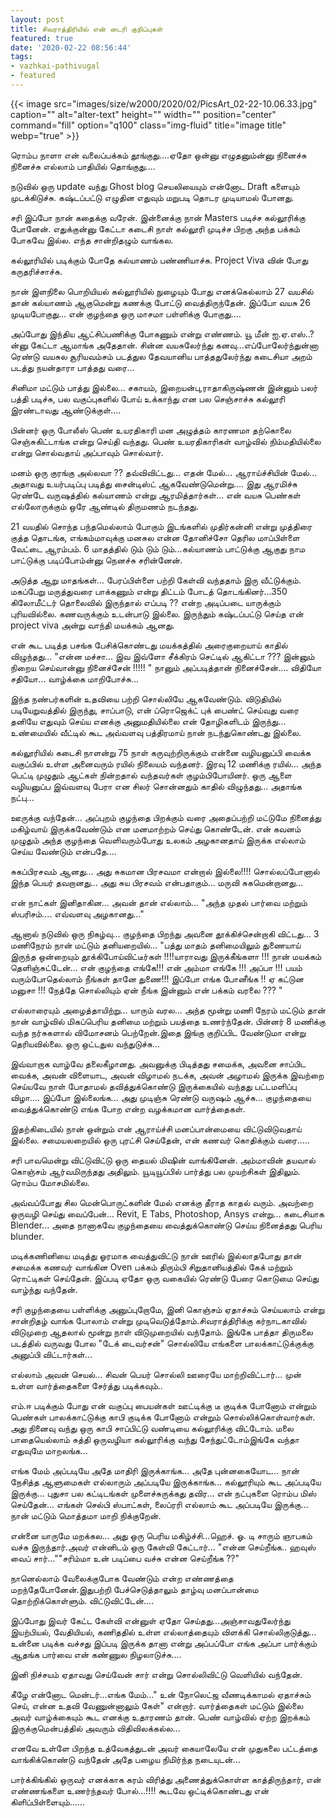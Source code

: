 ```yaml
---
layout: post
title: சிவராத்திரியில் என் டைரி குறிப்புகள்
featured: true
date: '2020-02-22 08:56:44'
tags:
- vazhkai-pathivugal
- featured
---
```


{{< image src="images/size/w2000/2020/02/PicsArt_02-22-10.06.33.jpg" caption="" alt="alter-text" height="" width="" position="center" command="fill" option="q100" class="img-fluid" title="image title"  webp="true"  >}}

ரொம்ப நாளா என் வலைப்பக்கம் தூங்குது....ஏதோ ஒன்னு எழுதனும்ன்னு நினைச்சு நினைச்சு எல்லாம் பாதியில் தொங்குது....

நடுவில் ஒரு update வந்து Ghost blog செயலியையும் என்னோட Draft களையும் முடக்கிடுச்சு. கஷ்டப்பட்டு எழுதின எதுவும் மறுபடி தொடர முடியாமல் போனது.

சரி இப்போ நான் கதைக்கு வரேன்.‌‌ இன்னைக்கு நான் Masters படிச்ச கல்லூரிக்கு போனேன். எதுக்குன்னு கேட்டா கடைசி நாள் கல்லூரி முடிச்ச பிறகு அந்த பக்கம் போகவே இல்ல. எந்த சான்றிதழும் வாங்கல.

கல்லூரியில் படிக்கும் போதே கல்யாணம் பண்ணியாச்சு. Project Viva வின் போது கருதரிச்சாச்சு.

நான் இளநிலை பொறியியல் கல்லூரியில் நுழையும் போது எனக்கெல்லாம் 27 வயசில் தான் கல்யாணம் ஆகுமென்று கணக்கு போட்டு வைத்திருந்தேன். இப்போ வயசு 26 முடியபோகுது... என் குழந்தை ஒரு மாசமா பள்ளிக்கு போகுது....

அப்போது இந்திய ஆட்சிப்பணிக்கு போகணும் என்று எண்ணம். யூ மீன் ஐ.ஏ.எஸ்..? ன்னு கேட்டா ஆமாங்க அதேதான். சின்ன வயசுலேர்ந்து கனவு...‌‌எப்போலேர்ந்துன்னா ரெண்டு வயசுல சூரியவம்சம் படத்துல தேவயானிய பாத்ததுலேர்ந்து  கடைசியா அறம் படத்து நயன்தாரா பாத்தது வரை...

சினிமா மட்டும் பாத்து இல்லை... சகாயம், இறையன்பு,ராதாகிருஷ்ணன் இன்னும் பலர் பத்தி படிச்சு, பல வகுப்புகளில் போய் உக்காந்து என பல செஞ்சாச்சு கல்லூரி இரண்டாவது ஆண்டுக்குள்....

‌‌பின்னர் ஒரு போலீஸ் பெண் உயரதிகாரி மன அழுத்தம் காரணமா தற்கொலை செஞ்சுகிட்டாங்க என்று செய்தி வந்தது. பெண் உயரதிகாரிகள் வாழ்வில் நிம்மதியில்லை என்று சொல்வதாய் அப்பாவும் சொல்வார்.

மனம் ஒரு குரங்கு அல்லவா ?? தவ்விவிட்டது... எதன் மேல்... ஆராய்ச்சியின் மேல்... அதாவது உயர்படிப்பு படித்து சைன்டிஸ்ட் ஆகவேண்டுமென்று.... இது ஆரமிச்சு ரெண்டே வருஷத்தில் கல்யாணம் என்று ஆரமித்தார்கள்... என் வயசு பெண்கள் எல்லோருக்கும் ஒரே ஆண்டில் திருமணம் நடந்தது.

‌‌21 வயதில் சொந்த பந்தமெல்லாம் போகும் இடங்களில் முதிர்கன்னி என்று முத்திரை குத்த தொடங்க,   எங்கம்மாவுக்கு மனசுல என்ன தோனிச்சோ தெரில மாப்பிள்ளை வேட்டை ஆரம்பம். 6 மாதத்தில் டும் டும் டும்...‌‌கல்யாணம் பாட்டுக்கு ஆகுது நாம பாட்டுக்கு படிப்போம்ன்னு நெனச்சு சரின்னேன்.

‌‌அடுத்த ஆறு மாதங்கள்... பேரப்பிள்ளை பற்றி கேள்வி வந்ததாம் இரு வீட்டுக்கும். மகப்பேறு மருத்துவரை பாக்கணும் என்று திட்டம் போடத் தொடங்கினர்...‌‌350 கிலோமீட்டர் தொலைவில் இருந்தால் எப்படி ?? என்ற அடிப்படை யாருக்கும் புரியவில்லை. கணவருக்கும் உடன்பாடு இல்லை. இருந்தும் கஷ்டப்பட்டு செய்த என் project viva அன்று வாந்தி மயக்கம் ஆனது.

‌‌என் கூட படித்த பசங்க பேசிக்கொண்டது மயக்கத்தில் அரைகுறையாய் காதில் விழுந்தது... "என்ன மச்சா... இவ இவ்ளோ சீக்கிரம் செட்டில் ஆகிட்டா ??? இன்னும் நிறைய செய்வான்னு நினைச்சேன் !!!!! " நானும் அப்படித்தான் நினைச்சேன்.... விதியோ சதியோ... வாழ்க்கை மாறிபோச்சு...

‌‌இந்த நண்பர்களின் உதவியை பற்றி சொல்லியே ஆகவேண்டும். விடுதியில் படியேறுவத்தில் இருந்து, சாப்பாடு, என் ப்ரொஜெக்ட் புக் பைண்ட் செய்வது வரை தனியே எதுவும் செய்ய எனக்கு அனுமதியில்லை என் தோழிகளிடம் இருந்து... உண்மையில் வீட்டில் கூட அவ்வளவு பத்திரமாய் நான் நடந்துகொண்டது இல்லை.

‌‌கல்லூரியில் கடைசி நாளன்று 75 நாள் கருவுற்றிருக்கும் என்னை வழியனுப்பி வைக்க வகுப்பில் உள்ள அனைவரும் ரயில் நிலையம் வந்தனர். இரவு 12 மணிக்கு ரயில்... அந்த பெட்டி முழுதும் ஆட்கள் நின்றதால் வந்தவர்கள் குழம்பிபோயினர். ஒரு ஆளை வழியனுப்ப இவ்வளவு பேரா என சிலர் சொன்னதும் காதில் விழுந்தது... அதாங்க நட்பு...

‌‌ஊருக்கு வந்தேன்... அப்புறம் குழந்தை பிறக்கும் வரை அதைப்பற்றி மட்டுமே நினைத்து மகிழ்வாய் இருக்கவேண்டும் என மனமாற்றம் செய்து கொண்டேன். என் கவனம் முழுதும் அந்த குழந்தை வெளிவரும்போது உலகம் அழகானதாய் இருக்க எல்லாம் செய்ய வேண்டும் என்பதே....

சுகப்பிரசவம் ஆனது... அது சுகமான பிரசவமா என்றால் இல்லை!!!! சொல்லப்போனால் இந்த பெயர் தவறானது... அது சுய பிரசவம் என்பதாகும்... மருவி சுகமென்றானது...

என் நாட்கள் இனிதாகின... அவன் தான் எல்லாம்... "அந்த முதல் பார்வை மற்றும் ஸ்பரிசம்.... எவ்வளவு அழகானது..."

ஆனால் நடுவில் ஒரு நிகழ்வு... குழந்தை பிறந்து அவனை தூக்கிச்சென்றாகி விட்டது... 3 மணிநேரம் நான் மட்டும் தனியறையில்... "பத்து மாதம் தனிமையிலும் துணையாய் இருந்த ஒன்றையும் தூக்கிபோய்விட்டீர்கள் !!!!‌‌யாராவது இருக்கீங்களா !!! நான் மயக்கம் தெளிஞ்சுட்டேன்... என் குழந்தை எங்கே!!! என் அம்மா எங்கே !!! அப்பா !!! பயம் வரும்போதெல்லாம் நீங்கள் தானே துணை!!! இப்போ எங்க போனீங்க !! ஏ கட்டுன மனுசா !!! நேத்தே சொல்லியும் ஏன் நீங்க இன்னும் என் பக்கம் வரலை ??? "‌‌

எல்லாரையும் அழைத்தாயிற்று... யாரும் வரல... அந்த மூன்று மணி நேரம் மட்டும் தான் நான் வாழ்வில் மிகப்பெரிய தனிமை மற்றும் பயத்தை உணர்ந்தேன்.‌‌ பின்னர் 8 மணிக்கு வந்த நர்சுகளால் விமோசனம் பெற்றேன்.‌‌இதை இங்கு குறிப்பிட வேண்டுமா என்று தெரியவில்லை. ஒரு ஒட்டதுல வந்துடுச்சு...

‌‌இவ்வாறாக வாழ்வே தலைகீழானது.  அவனுக்கு பிடித்தது சமைக்க, அவனை சாப்பிட வைக்க, அவன் விளையாட, அவன் விழாமல் நடக்க, அவன் அழாமல் இருக்க இவற்றை செய்யவே நாள் போதாமல் தவித்துக்கொண்டு இருக்கையில் வந்தது பட்டமளிப்பு விழா.... இப்போ இல்லைங்க... அது முடிஞ்சு ரெண்டு வருஷம் ஆச்சு... குழந்தையை வைத்துக்கொண்டு எங்க போற என்ற வழக்கமான வார்த்தைகள்.

‌‌இதற்கிடையில் நான் ஒன்றும் என் ஆராய்ச்சி மனப்பான்மையை விட்டுவிடுவதாய் இல்லை. சமையலறையில் ஒரு புரட்சி செய்தேன், என் கணவர் கொதிக்கும் வரை.....

சரி பாவமென்று விட்டுவிட்டு ஒரு தையல் மிஷின் வாங்கினேன். அம்மாவின் தயவால் கொஞ்சம் ஆர்வமிருந்தது அதிலும். யூடியூப்பில் பார்த்து பல முயற்சிகள் இதிலும். ரொம்ப மோசமில்லை.

அவ்வப்போது சில மென்பொருட்களின் மேல் எனக்கு தீராத காதல் வரும். அவற்றை ஒருவழி செய்து வைப்பேன்... Revit, E Tabs, Photoshop, Ansys என்று... கடைசியாக Blender... அதை நானாகவே  குழந்தையை வைத்துக்கொண்டு செய்ய நினைத்தது பெரிய blunder.

மடிக்கணினியை மடித்து ஓரமாக வைத்துவிட்டு நான் ஊரில் இல்லாதபோது தான் சமைக்க கணவர் வாங்கின Oven பக்கம் திரும்பி சிறுதானியத்தில் கேக் மற்றும் ரொட்டிகள் செய்தேன். இப்படி ஏதோ ஒரு வகையில் ரெண்டு பேரை கொடுமை செய்து வாழ்ந்து வந்தேன்.

‌‌சரி குழந்தையை பள்ளிக்கு அனுப்புறோமே, இனி கொஞ்சம் ஏதாச்சும் செய்யலாம் என்று சான்றிதழ் வாங்க போலாம் என்று முடிவெடுத்தோம்.‌‌சிவராத்திரிக்கு கர்நாடகாவில் விடுமுறை ஆதலால் மூன்று நாள் விடுமுறையில் வந்தோம். இங்கே பாத்தா திருமலை படத்தில் வருவது போல "டேக் டைவர்சன்" சொல்லியே எங்களை பாலக்காட்டுக்குக்கு அனுப்பி விட்டார்கள்...

எல்லாம் அவன் செயல்... சிவன் பெயர் சொல்லி ஊரையே மாற்றிவிட்டார்... முன் உள்ள வார்த்தைகளை சேர்த்து படிக்கவும்..

எம்.ஈ படிக்கும் போது என் வகுப்பு பையன்கள் ஊட்டிக்கு டீ குடிக்க போனோம் என்றும் பெண்கள் பாலக்காட்டுக்கு காபி குடிக்க போனோம் என்றும் சொல்லிக்கொள்வார்கள். அது நினைவு வந்து ஒரு காபி சாப்பிட்டு வண்டியை கல்லூரிக்கு விட்டோம். மலை பாதையெல்லாம் சுத்தி ஒருவழியா கல்லூரிக்கு வந்து சேந்துட்டோம்‌‌இங்கே வந்தா எதுவுமே மாறலங்க...

எங்க மேம் அப்படியே அதே மாதிரி இருக்காங்க... அதே புன்னகையோட...  நான் நேசித்த ஆளுமைகள் எல்லாரும் அப்படியே இருக்காங்க... கல்லூரியும் கூட அப்படியே இருக்கு... புதுசா பல கட்டிடங்கள் முளைச்சுருக்கது தவிர... என் நட்புகளை ரொம்ப மிஸ் செய்தேன்... எங்கள் செல்பி ஸ்பாட்கள், லைப்ரரி எல்லாம் கூட அப்படியே இருக்கு... நான் மட்டும் மொத்தமா மாறி நிக்குறேன்.

‌‌என்னை யாருமே மறக்கல... அது ஒரு பெரிய மகிழ்ச்சி...ஹெச். ஓ. டி சாரும் ஞாபகம் வச்சு இருந்தார்.‌‌அவர் என்னிடம் ஒரு கேள்வி கேட்டார்... "என்ன செய்றீங்க.. ஹவுஸ் வைப் சார்..."‌‌"சரிம்மா உன் படிப்பை வச்சு என்ன செய்றீங்க ??"

‌‌நானெல்லாம் வேலைக்குபோக வேண்டும் என்ற எண்ணத்தை மறந்தேபோனேன்.‌‌இதுபற்றி பேச்செடுத்தாலும் தாழ்வு மனப்பான்மை தொற்றிக்கொள்ளும். விட்டுவிட்டேன்....

‌‌இப்போது இவர் கேட்ட கேள்வி என்னுள் ஏதோ செய்தது...‌‌அஞ்சாவதுலேர்ந்து இயற்பியல், வேதியியல், கணிததில் உள்ள எல்லாத்தையும் விளக்கி சொல்லிகுடுத்து... உன்னை படிக்க வச்சது இப்படி இருக்க தானா என்று அப்பப்போ எங்க அப்பா பார்க்கும் ஆதங்க பார்வை என் கண்ணுல நிழலாடுச்சு....

‌‌இனி நிச்சயம் ஏதாவது செய்வேன் சார் என்று சொல்லிவிட்டு வெளியில் வந்தேன்.

கீழே என்னோட மென்டர்...எங்க மேம்..." உன் நோலெட்ஜ வீணடிக்காமல் ஏதாச்சும் செய், என்ன உதவி வேணுன்னாலும் கேள்" என்றார். வார்த்தைகள் மட்டும் இல்லை அவர் வாழ்க்கையும் கூட எனக்கு உதாரணம் தான். பெண் வாழ்வில் ஏற்ற இறக்கம் இருக்குமென்பத்தில் அவரும் விதிவிலக்கல்ல...

எனவே உள்ளே பிறந்த உத்வேகத்துடன் அவர் கையாலேயே என் முதுகலை பட்டத்தை வாங்கிக்கொண்டு வந்தேன் அதே பழைய நிமிர்ந்த நடையுடன்...

பார்க்கிங்கில் ஒருவர் எனக்காக கரம் விரித்து அணைத்துக்கொள்ள காத்திருந்தார், என் எண்ணங்களை உணர்ந்தவர் போல்...!!!! கூடவே ஒட்டிக்கொண்டது என் கிளிப்பிள்ளையும்......